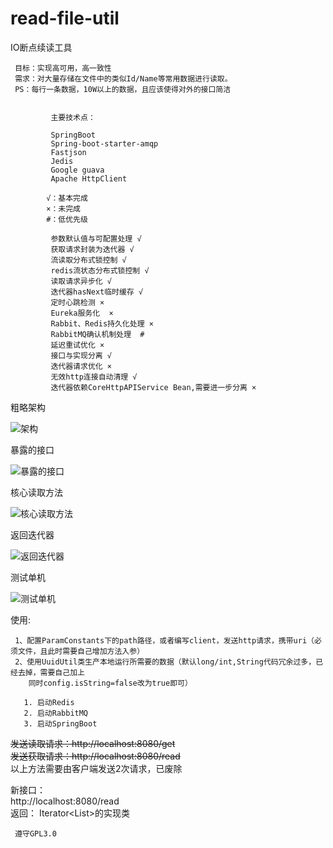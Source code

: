 # read-file-util
IO断点续读工具

     目标：实现高可用，高一致性
     需求：对大量存储在文件中的类似Id/Name等常用数据进行读取。
     PS：每行一条数据，10W以上的数据，且应该使得对外的接口简洁       
            
            
             主要技术点：
 
             SpringBoot
             Spring-boot-starter-amqp
             Fastjson
             Jedis
             Google guava
             Apache HttpClient
             
            √：基本完成
            ×：未完成
            #：低优先级
            
             参数默认值与可配置处理 √
             获取请求封装为迭代器 √
             流读取分布式锁控制 √
             redis流状态分布式锁控制 √
             读取请求异步化 √
             迭代器hasNext临时缓存 √
             定时心跳检测 ×
             Eureka服务化  ×
             Rabbit、Redis持久化处理 ×
             RabbitMQ确认机制处理  #
             延迟重试优化 ×                   
             接口与实现分离 √
             迭代器请求优化 ×
             无效http连接自动清理 √
             迭代器依赖CoreHttpAPIService Bean,需要进一步分离 ×
 

粗略架构

![架构](https://github.com/jxnu-liguobin/read-file-util/blob/master/src/main/resources/images/IMG20180731_110807.png)
  
暴露的接口

![暴露的接口](https://github.com/jxnu-liguobin/read-file-util/blob/master/src/main/resources/images/%E6%9A%B4%E9%9C%B2%E6%8E%A5%E5%8F%A3.png)          

核心读取方法

![核心读取方法](https://github.com/jxnu-liguobin/read-file-util/blob/master/src/main/resources/images/%E6%A0%B8%E5%BF%83%E8%AF%BB%E5%8F%96%E6%96%B9%E6%B3%95.png)

返回迭代器

![返回迭代器](https://github.com/jxnu-liguobin/read-file-util/blob/master/src/main/resources/images/%E8%BF%94%E5%9B%9E%E7%9A%84%E6%A0%B8%E5%BF%83%E8%BF%AD%E4%BB%A3%E5%99%A8.png)  
 
测试单机

![测试单机](https://github.com/jxnu-liguobin/read-file-util/blob/master/src/main/resources/images/%E6%B5%8B%E8%AF%95%E6%89%93%E5%8D%B0%E5%88%B0%E6%8E%A7%E5%88%B6%E5%8F%B0.png)

   使用:
   
     1、配置ParamConstants下的path路径，或者编写client，发送http请求，携带uri（必须文件，且此时需要自己增加方法入参）
     2、使用UuidUtil类生产本地运行所需要的数据（默认long/int,String代码冗余过多，已经去掉，需要自己加上
        同时config.isString=false改为true即可）
   
       1. 启动Redis 
       2. 启动RabbitMQ 
       3. 启动SpringBoot

   
   <del>发送读取请求：http://localhost:8080/get</del><br>
   <del>发送获取请求：http://localhost:8080/read</del><br>
   以上方法需要由客户端发送2次请求，已废除
   
   新接口：<br>
   http://localhost:8080/read <br>
   返回：
   Iterator<List<String>>的实现类
             
     遵守GPL3.0
